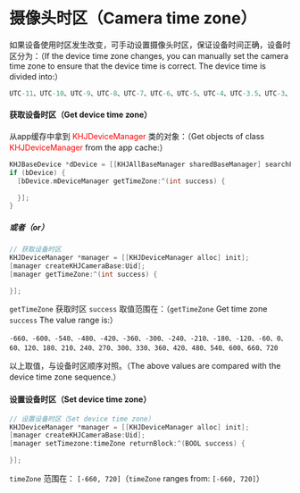 # 摄像头时区（Camera time zone）



如果设备使用时区发生改变，可手动设置摄像头时区，保证设备时间正确，设备时区分为：（If the device time zone changes, you can manually set the camera time zone to ensure that the device time is correct. The device time is divided into:）

```objective-c
UTC-11、UTC-10、UTC-9、UTC-8、UTC-7、UTC-6、UTC-5、UTC-4、UTC-3.5、UTC-3、UTC-2、UTC-1、UTC+0、UTC+1、UTC+2、UTC+3、UTC+3.5、UTC+4、UTC+4.5、UTC+5、UTC+5.5、UTC+6、UTC+6.5、UTC+7、UTC+8、UTC+9、UTC+9.5、UTC+10、UTC+11、UTC+12
```

#### 获取设备时区（Get device time zone）

从app缓存中拿到 <font color=red>KHJDeviceManager </font>类的对象：（Get objects of class <font color=red>KHJDeviceManager</font> from the app cache:）

```objective-c
KHJBaseDevice *dDevice = [[KHJAllBaseManager sharedBaseManager] searchForkey:Uid];
if (bDevice) {
  [bDevice.mDeviceManager getTimeZone:^(int success) {
    
  }];
}
```

##### 或者（or）

```objective-c
// 获取设备时区
KHJDeviceManager *manager = [[KHJDeviceManager alloc] init];
[manager createKHJCameraBase:Uid];
[manager getTimeZone:^(int success) {
	
}];
```

`getTimeZone`  获取时区 `success`  取值范围在：（`getTimeZone` Get time zone `success` The value range is:）

```
-660、-600、-540、-480、-420、-360、-300、-240、-210、-180、-120、-60、0、60、120、180、210、240、270、300、330、360、420、480、540、600、660、720
```

以上取值，与设备时区顺序对照。（The above values are compared with the device time zone sequence.）

#### 设置设备时区（Set device time zone）

```objective-c
// 设置设备时区（Set device time zone）
KHJDeviceManager *manager = [[KHJDeviceManager alloc] init];
[manager createKHJCameraBase:Uid];
[manager setTimezone:timeZone returnBlock:^(BOOL success) {
	
}];
```

`timeZone`  范围在： `[-660, 720]`（`timeZone` ranges from: `[-660, 720]`）
